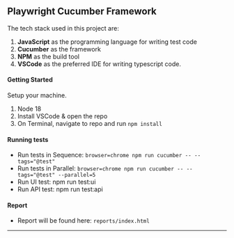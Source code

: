 ## Playwright Cucumber Framework

The tech stack used in this project are:
1. **JavaScript** as the programming language for writing test code
2. **Cucumber** as the framework
3. **NPM** as the build tool
4. **VSCode** as the preferred IDE for writing typescript code.

#### Getting Started
Setup your machine.
1. Node 18
2. Install VSCode & open the repo
3. On Terminal, navigate to repo and run ```npm install```

#### Running tests
* Run tests in Sequence: ```browser=chrome npm run cucumber -- --tags="@test"```
* Run tests in Parallel: ```browser=chrome npm run cucumber -- --tags="@test" --parallel=5```
* Run UI test: npm run test:ui
* Run API test: npm run test:api

#### Report
* Report will be found here: ```reports/index.html```
---

